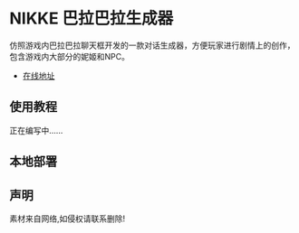 # NIKKE 巴拉巴拉生成器

仿照游戏内巴拉巴拉聊天框开发的一款对话生成器，方便玩家进行剧情上的创作，包含游戏内大部分的妮姬和NPC。

- [在线地址](https://notfacegui.github.io/)

## 使用教程

正在编写中……

## 本地部署

## 声明

素材来自网络,如侵权请联系删除!
